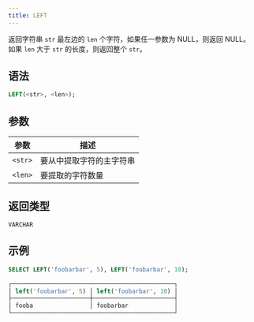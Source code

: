 ```yaml
---
title: LEFT
---
```


返回字符串 `str` 最左边的 `len` 个字符，如果任一参数为 NULL，则返回 NULL。如果 `len` 大于 `str` 的长度，则返回整个 `str`。

## 语法

```sql
LEFT(<str>, <len>);
```

## 参数

| 参数     | 描述                                                  |
|----------|------------------------------------------------------|
| `<str>`  | 要从中提取字符的主字符串                              |
| `<len>`  | 要提取的字符数量                                      |

## 返回类型

`VARCHAR`

## 示例

```sql
SELECT LEFT('foobarbar', 5), LEFT('foobarbar', 10);

┌──────────────────────────────────────────────┐
│ left('foobarbar', 5) │ left('foobarbar', 10) │
├──────────────────────┼───────────────────────┤
│ fooba                │ foobarbar             │
└──────────────────────────────────────────────┘
```